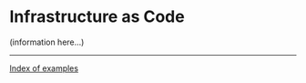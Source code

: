 # Infrastructure as Code

(information here...)

---

[Index of examples](./code_infrastructure_examples/)
